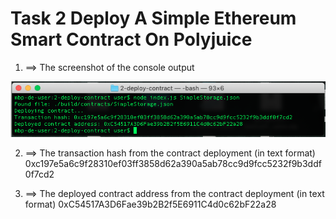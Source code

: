 # Task 2 Deploy A Simple Ethereum Smart Contract On Polyjuice

1. ==> The screenshot of the console output
<img src="https://github.com/topma/Nervos-Task/blob/main/Task-2/successfully_deployed_a_smart_contract.png?sanitize=true&raw=true" />

2. ==> The transaction hash from the contract deployment (in text format)
     0xc197e5a6c9f28310ef03ff3858d62a390a5ab78cc9d9fcc5232f9b3ddf0f7cd2
     
3. ==> The deployed contract address from the contract deployment (in text format)
     0xC54517A3D6Fae39b2B2f5E6911C4d0c62bF22a28
